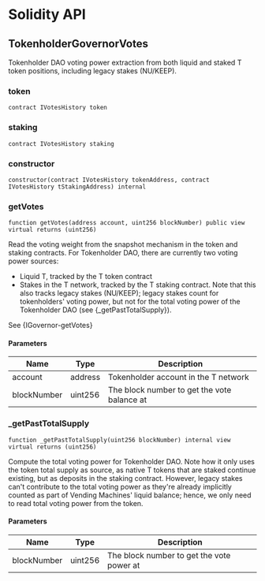 # Solidity API

## TokenholderGovernorVotes

Tokenholder DAO voting power extraction from both liquid and staked
T token positions, including legacy stakes (NU/KEEP).

### token

```solidity
contract IVotesHistory token
```

### staking

```solidity
contract IVotesHistory staking
```

### constructor

```solidity
constructor(contract IVotesHistory tokenAddress, contract IVotesHistory tStakingAddress) internal
```

### getVotes

```solidity
function getVotes(address account, uint256 blockNumber) public view virtual returns (uint256)
```

Read the voting weight from the snapshot mechanism in the token
and staking contracts. For Tokenholder DAO, there are currently
two voting power sources:
- Liquid T, tracked by the T token contract
- Stakes in the T network, tracked  by the T staking contract.
Note that this also tracks legacy stakes (NU/KEEP); legacy
stakes count for tokenholders' voting power, but not for the
total voting power of the Tokenholder DAO
(see {_getPastTotalSupply}).

See {IGovernor-getVotes}

#### Parameters

| Name | Type | Description |
| ---- | ---- | ----------- |
| account | address | Tokenholder account in the T network |
| blockNumber | uint256 | The block number to get the vote balance at |

### _getPastTotalSupply

```solidity
function _getPastTotalSupply(uint256 blockNumber) internal view virtual returns (uint256)
```

Compute the total voting power for Tokenholder DAO. Note how it
only uses the token total supply as source, as native T tokens
that are staked continue existing, but as deposits in the
staking contract. However, legacy stakes can't contribute to the
total voting power as they're already implicitly counted as part
of Vending Machines' liquid balance; hence, we only need to read
total voting power from the token.

#### Parameters

| Name | Type | Description |
| ---- | ---- | ----------- |
| blockNumber | uint256 | The block number to get the vote power at |

